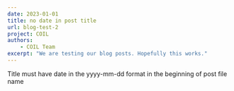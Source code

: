 ```yaml
---
date: 2023-01-01
title: no date in post title
url: blog-test-2
project: COIL
authors:
    - COIL Team
excerpt: "We are testing our blog posts. Hopefully this works."
---
```

Title must have date in the yyyy-mm-dd format in the beginning of post file name